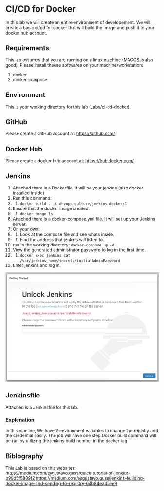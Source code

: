 # CI/CD for Docker
In this lab we will create an entire environment of developement.
We will create a basic ci/cd for docker that will build the image and push it to your docker hub account.

## Requirements
This lab assumes that you are running on a linux machine (MACOS is also good).
Please install theese softwares on your machine/workstation:
1. docker 
1. docker-compose

## Environment
This is your working directory for this lab (Labs/ci-cd-docker).

## GitHub
Please create a GitHub account at: https://github.com/

## Docker Hub
Please create a docker hub account at: https://hub.docker.com/

## Jenkins
1. Attached there is a Dockerfile. It will be your jenkins (also docker installed inside)
1. Run this command:
1. 1. `docker build . -t devops-culture/jenkins-docker:1`
1. Ensure that the docker image created:
1. 1. `docker image ls`
1. Attached there is a docker-compose.yml file. It will set up your Jenkins server.
1. On your own:
1. 1. Look at the compose file and see whats inside.
1. 1. Find the address that jenkins will listen to.
1. run in the working directory: `docker-compose up -d`
1. View the generated administrator password to log in the first time.
1. 1. `docker exec jenkins cat /var/jenkins_home/secrets/initialAdminPassword`
1. Enter jenkins and log in.

![Jenkins First Login](pictures/jenkins-first-login.png)

## Jenkinsfile
Attached is a Jenkinsfile for this lab.

### Explenation
In this pipeline, We have 2 environment variables to change the registry and the credential easily.
The job will have one step.Docker build command will be run by utilizing the jenkins build number in the docker tag.

## Biblography
This Lab is based on this websites:
https://medium.com/@gustavo.guss/quick-tutorial-of-jenkins-b99d5f5889f2
https://medium.com/@gustavo.guss/jenkins-building-docker-image-and-sending-to-registry-64b84ea45ee9